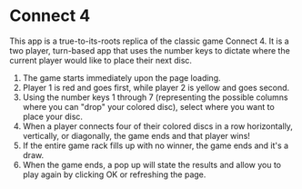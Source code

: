 # Connect 4

This app is a true-to-its-roots replica of the classic game Connect 4. It is a two player, turn-based app that uses the number keys to dictate where the current player would like to place their next disc.

1. The game starts immediately upon the page loading.
2. Player 1 is red and goes first, while player 2 is yellow and goes second.
3. Using the number keys 1 through 7 (representing the possible columns where you can "drop" your colored disc), select where you want to place your disc.
4. When a player connects four of their colored discs in a row horizontally, vertically, or diagonally, the game ends and that player wins!
5. If the entire game rack fills up with no winner, the game ends and it's a draw.
6. When the game ends, a pop up will state the results and allow you to play again by clicking OK or refreshing the page.
